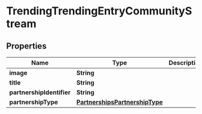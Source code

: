 
# TrendingTrendingEntryCommunityStream

## Properties
Name | Type | Description | Notes
------------ | ------------- | ------------- | -------------
**image** | **String** |  |  [optional]
**title** | **String** |  |  [optional]
**partnershipIdentifier** | **String** |  |  [optional]
**partnershipType** | [**PartnershipsPartnershipType**](PartnershipsPartnershipType.md) |  |  [optional]



